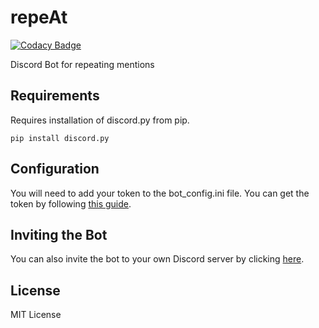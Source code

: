 # repeAt

[![Codacy Badge](https://api.codacy.com/project/badge/Grade/81eb37d7f5ef4fd5b8c19fadd23b3a5e)](https://app.codacy.com/manual/pshkrh/repeAt?utm_source=github.com&utm_medium=referral&utm_content=pshkrh/repeAt&utm_campaign=Badge_Grade_Dashboard)

Discord Bot for repeating mentions

## Requirements

Requires installation of discord.py from pip.

```shell
pip install discord.py
```

## Configuration

You will need to add your token to the bot_config.ini file. You can get the token by following [this guide](https://discordpy.readthedocs.io/en/latest/discord.html).

## Inviting the Bot

You can also invite the bot to your own Discord server by clicking [here](https://discordapp.com/api/oauth2/authorize?client_id=693420445789192282&permissions=75776&scope=bot). 

## License

MIT License
